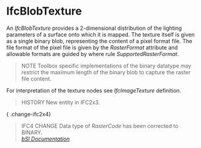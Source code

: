 IfcBlobTexture
==============
An _IfcBlobTexture_ provides a 2-dimensional distribution of the lighting
parameters of a surface onto which it is mapped. The texture itself is given
as a single binary blob, representing the content of a pixel format file. The
file format of the pixel file is given by the _RasterFormat_ attribute and
allowable formats are guided by where rule _SupportedRasterFormat_.  
  
> NOTE  Toolbox specific implementations of the binary datatype may restrict
> the maximum length of the binary blob to capture the raster file content.  
  
For interpretation of the texture nodes see _IfcImageTexture_ definition.  
  
> HISTORY  New entity in IFC2x3.  
  
{ .change-ifc2x4}  
> IFC4 CHANGE  Data type of _RasterCode_ has been corrected to BINARY.  
[ _bSI
Documentation_](https://standards.buildingsmart.org/IFC/DEV/IFC4_2/FINAL/HTML/schema/ifcpresentationappearanceresource/lexical/ifcblobtexture.htm)


